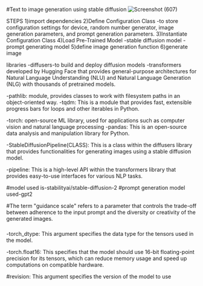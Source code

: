 #Text to image generation using  stable diffusion
![Screenshot (607)](https://github.com/Piyush5madhukar/DiffusionArt-Text-to-Image-Generation-using-Stable-Diffusion/assets/105438331/87f344d0-1fdf-4b1e-af68-89c9177e9559)


STEPS
1)import dependencies
2)Define Configuration Class
-to store configuration settings for device, random number generator, image generation parameters, and prompt generation parameters.
3)Instantiate Configuration Class
4)Load Pre-Trained Model
-stable diffusion model
-prompt generating model
5)define image generation function
6)generate image


libraries
-diffusers-to build and deploy diffusion models
-transformers  developed by Hugging Face that provides general-purpose architectures for Natural Language Understanding (NLU) and Natural Language Generation (NLG) with thousands of pretrained models.

-pathlib: module, provides classes to work with filesystem paths in an object-oriented way.
-tqdm: This is a module that provides fast, extensible progress bars for loops and other iterables in Python.

-torch:  open-source ML library, used for applications such as computer vision and natural language processing
-pandas: This is an open-source data analysis and manipulation library for Python.



-StableDiffusionPipeline(CLASS): This is a class within the diffusers library that provides functionalities for generating images using a stable diffusion model.

-pipeline: This is a high-level API within the transformers library that provides easy-to-use interfaces for various NLP tasks.

#model used is-stabilityai/stable-diffusion-2
#prompt generation model used-gpt2

#The term "guidance scale"  refers to a parameter that controls the trade-off between adherence to the input prompt and the diversity or creativity of the generated images.


###
-torch_dtype: This argument specifies the data type for the tensors used in the model.

-torch.float16: This specifies that the model should use 16-bit floating-point precision for its tensors, which can reduce memory usage and speed up computations on compatible hardware.



#revision: This argument specifies the version of the model to use
